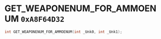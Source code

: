 # GET_WEAPONENUM_FOR_AMMOENUM `0xA8F64D32`

```cpp
int GET_WEAPONENUM_FOR_AMMOENUM(int _Unk0, int _Unk1);
```